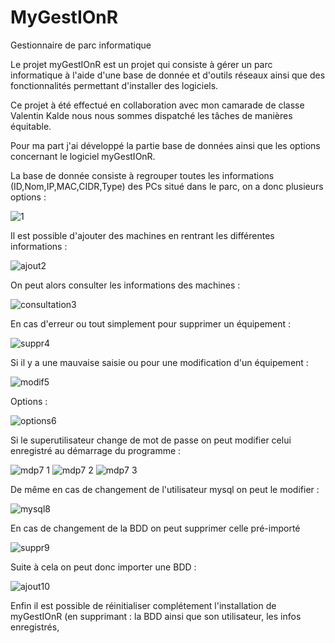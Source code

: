 # MyGestIOnR
Gestionnaire de parc informatique

Le projet myGestIOnR est un projet qui consiste à gérer un parc informatique à l'aide d'une base de donnée et d'outils réseaux ainsi que des fonctionnalités permettant d'installer des logiciels.

Ce projet à été effectué en collaboration avec mon camarade de classe Valentin Kalde nous nous sommes dispatché les tâches de manières équitable.

Pour ma part j'ai développé la partie base de données ainsi que les options concernant le logiciel myGestIOnR.

La base de donnée consiste à regrouper toutes les informations (ID,Nom,IP,MAC,CIDR,Type) des PCs situé dans le parc, on a donc plusieurs options :

![1](https://user-images.githubusercontent.com/126975568/236394416-405ed635-0920-4619-88c8-2e57e50594e6.png)

Il est possible d'ajouter des machines en rentrant les différentes informations :

![ajout2](https://user-images.githubusercontent.com/126975568/236394642-503cd7c3-97e6-4ce0-9e00-0593bce15029.png)

On peut alors consulter les informations des machines :

![consultation3](https://user-images.githubusercontent.com/126975568/236394850-acb280ea-2e6f-4b28-91a3-6d3298eb4466.png)

En cas d'erreur ou tout simplement pour supprimer un équipement :

![suppr4](https://user-images.githubusercontent.com/126975568/236394877-ed654d0c-5039-4f74-b336-f30b2fbf4841.png)

Si il y a une mauvaise saisie ou pour une modification d'un équipement :

![modif5](https://user-images.githubusercontent.com/126975568/236395003-04782a4c-d089-4c07-9236-0054adeb2f66.png)

Options :

![options6](https://user-images.githubusercontent.com/126975568/236395205-52ec661e-2380-4183-8a92-b191b0d250f8.png)

Si le superutilisateur change de mot de passe on peut modifier celui enregistré au démarrage du programme :

![mdp7 1](https://user-images.githubusercontent.com/126975568/236395358-8a441976-4900-4136-8fe0-6b63335edd27.png)
![mdp7 2](https://user-images.githubusercontent.com/126975568/236395365-dda89510-55aa-4567-9bef-d19b7962142d.png)
![mdp7 3](https://user-images.githubusercontent.com/126975568/236395376-99cb4d8c-8d7d-4a60-86bb-15081326bf99.png)

De même en cas de changement de l'utilisateur mysql on peut le modifier :

![mysql8](https://user-images.githubusercontent.com/126975568/236395677-da532d54-1084-496f-8c56-3d96083fa66c.png)

En cas de changement de la BDD on peut supprimer celle pré-importé

![suppr9](https://user-images.githubusercontent.com/126975568/236395697-9de7d752-d276-4329-a7d9-bdf293f3f9c5.png)

Suite à cela on peut donc importer une BDD :

![ajout10](https://user-images.githubusercontent.com/126975568/236395879-7c02077c-2a01-40d2-8ac3-41203cd158e6.png)

Enfin il est possible de réinitialiser complétement l'installation de myGestIOnR (en supprimant : la BDD ainsi que son utilisateur, les infos enregistrés,   

